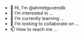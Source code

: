 - 👋 Hi, I’m @ahmetguvendik
- 👀 I’m interested in ...
- 🌱 I’m currently learning ...
- 💞️ I’m looking to collaborate on ...
- 📫 How to reach me ...

<!---
ahmetguvendik/ahmetguvendik is a ✨ special ✨ repository because its `README.md` (this file) appears on your GitHub profile.
You can click the Preview link to take a look at your changes.
--->
